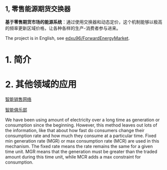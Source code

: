 

## 1, 零售能源期货交换器

__基于零售期货市场的能源系统__：通过使用交换器和动态定价，这个机制能够以极高的频率更新区域价格，让各种各样的生产-消费者参与进来。

The project is in English, see [edxu96/ForwardEnergyMarket](https://github.com/edxu96/ForwardEnergyMarket).

# 1. 简介



# 2. 其他领域的应用

[智能销售网络](https://github.com/edxu96/ForwardEnergyMarket/wiki/4-Retail-Network)

[智能俱乐部](https://github.com/edxu96/ForwardEnergyMarket/wiki/5-Smart-Club)


We have been using amount of electricity over a long time as generation or consumption since the beginning. However, this method leaves out lots of the information, like that about how fast do consumers change their consumption rate and how much they consume at a particular time. Fixed min generation rate (MGR) or max consumption rate (MCR) are used in this mechanism. The fixed rate means the rate remains the same for a given time unit. MGR means that the generation must be greater than the traded amount during this time unit, while MCR adds a max constraint for consumption.
